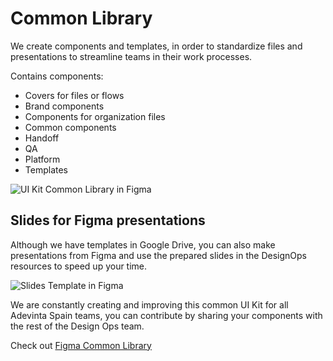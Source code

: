 # Common Library
We create components and templates, in order to standardize files and presentations to streamline teams in their work processes.
 
Contains components:
 
- Covers for files or flows
- Brand components
- Components for organization files
- Common components
- Handoff
- QA
- Platform
- Templates

![UI Kit Common Library in Figma](https://github.com/turolopezsanabria/DesignOps-Playbook/blob/master/ASSETS/common-library-1.png?raw=true)

 
## Slides for Figma presentations

Although we have templates in Google Drive, you can also make presentations from Figma and use the prepared slides in the DesignOps resources to speed up your time.

![Slides Template in Figma](https://github.com/turolopezsanabria/DesignOps-Playbook/blob/master/ASSETS/common-library-2.png?raw=true)

We are constantly creating and improving this common UI Kit for all Adevinta Spain teams, you can contribute by sharing your components with the rest of the Design Ops team.

Check out [Figma Common Library](https://www.figma.com/file/0QxwRRgAU7206f2CjVPwzs/Adevinta-Common-Library?node-id=0%3A1&t=BnYExixlNc4FNogZ-0)
